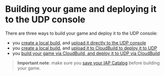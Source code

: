 # Building your game and deploying it to the UDP console

There are three ways to build your game and deploy it to the UDP console:

- you [create a local build](Building_your_game_locally.md), and [upload it directly to the UDP console](Uploading_your_game_file_to_the_UDP_console_directly.md)
- you [create a local build](Building_your_game_locally.md), and [upload it to CloudBuild to deploy it to UDP](Pushing_the_build_to_the_UDP_console_via_Cloud_Build.md)
- you [build your game via CloudBuild, and deploy it to UDP via CloudBuild](Building_your_game_and_deploying_it_to_the_UDP_console.md)

> **Important note**: make sure you [save your IAP Catalog](Save_Sync_Push_your_IAP_Catalog.md) before building your game.

